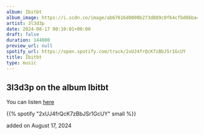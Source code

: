 ```yaml
---
album: Ibitbt
album_image: https://i.scdn.co/image/ab67616d0000b273d889c0f64cfbd0bba436a0e0
artist: 3l3d3p
date: 2024-08-17 00:10:01+00:00
draft: false
duration: 144000
preview_url: null
spotify_url: https://open.spotify.com/track/2xUJ4frQcK7zBbJSr1GcUY
title: Ibitbt
type: music
---
```



## 3l3d3p on the album Ibitbt

You can listen [here](https://open.spotify.com/track/2xUJ4frQcK7zBbJSr1GcUY)

{{% spotify "2xUJ4frQcK7zBbJSr1GcUY" small %}}

added on August 17, 2024